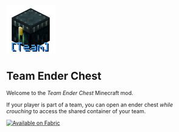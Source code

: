 ![Icon](./src/main/resources/assets/icon.png)
# Team Ender Chest
Welcome to the *Team Ender Chest* Minecraft mod.

If your player is part of a team, you can open an ender chest *while crouching* to access the shared container of your team.

<a href="https://fabricmc.net/"><img src="https://camo.githubusercontent.com/607921ac1756cf04710d06279fbf9f934b3b3f6435ac29d408a12bf4c2015b1b/68747470733a2f2f63646e2e6a7364656c6976722e6e65742f6e706d2f40696e746572677261762f646576696e732d62616467657340332f6173736574732f636f7a792f737570706f727465642f6661627269635f3634682e706e67" alt="Available on Fabric" width="200"></a>